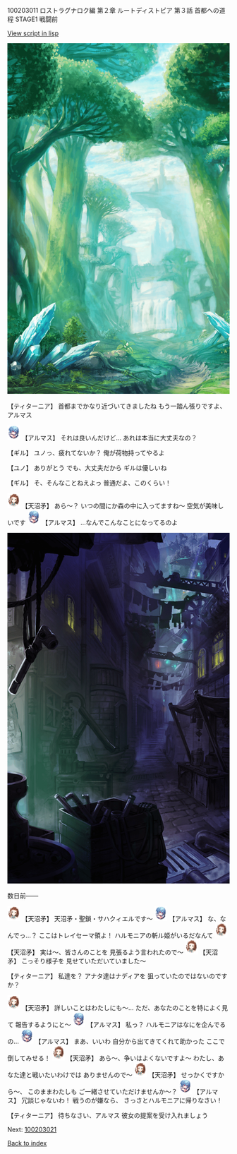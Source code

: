 100203011 ロストラグナロク編 第２章 ルートディストピア 第３話 首都への道程 STAGE1 戦闘前

[View script in lisp](../scripts/100203011.txt)

![forest.png](../images/backgrounds/forest.png)

【ティターニア】
首都までかなり近づいてきましたね
もう一踏ん張りですよ、アルマス

<img src="../images/units/3103811.png" alt="3103811.png" height="34"/>
【アルマス】
それは良いんだけど…
あれは本当に大丈夫なの？

【ギル】
ユノっ、疲れてないか？
俺が荷物持ってやるよ

【ユノ】
ありがとう
でも、大丈夫だから
ギルは優しいね

【ギル】
そ、そんなことねえよっ
普通だよ、このくらい！

<img src="../images/units/3300411.png" alt="3300411.png" height="34"/>
【天沼矛】
あら～？
いつの間にか森の中に入ってますね～
空気が美味しいです

<img src="../images/units/3103811.png" alt="3103811.png" height="34"/>
【アルマス】
…なんでこんなことになってるのよ

![201_slum.png](../images/backgrounds/201_slum.png)

数日前――

<img src="../images/units/3300411.png" alt="3300411.png" height="34"/>
【天沼矛】
天沼矛・聖鎖・サハクィエルです～

<img src="../images/units/3103811.png" alt="3103811.png" height="34"/>
【アルマス】
な、なんでっ…？
ここはトレイセーマ領よ！
ハルモニアの斬ル姫がいるだなんて

<img src="../images/units/3300411.png" alt="3300411.png" height="34"/>
【天沼矛】
実は～、皆さんのことを
見張るよう言われたので～

<img src="../images/units/3300411.png" alt="3300411.png" height="34"/>
【天沼矛】
こっそり様子を
見せていただいていました～

【ティターニア】
私達を？
アナタ達はナディアを
狙っていたのではないのですか？

<img src="../images/units/3300411.png" alt="3300411.png" height="34"/>
【天沼矛】
詳しいことはわたしにも～…
ただ、あなたのことを特によく見て
報告するようにと～

<img src="../images/units/3103811.png" alt="3103811.png" height="34"/>
【アルマス】
私っ？
ハルモニアはなにを企んでるの…

<img src="../images/units/3103811.png" alt="3103811.png" height="34"/>
【アルマス】
まあ、いいわ
自分から出てきてくれて助かった
ここで倒してみせる！

<img src="../images/units/3300411.png" alt="3300411.png" height="34"/>
【天沼矛】
あら～、争いはよくないですよ～
わたし、あなた達と戦いたいわけでは
ありませんので～

<img src="../images/units/3300411.png" alt="3300411.png" height="34"/>
【天沼矛】
せっかくですから～、
このままわたしも
ご一緒させていただけませんか～？

<img src="../images/units/3103811.png" alt="3103811.png" height="34"/>
【アルマス】
冗談じゃないわ！
戦うのが嫌なら、
さっさとハルモニアに帰りなさい！

【ティターニア】
待ちなさい、アルマス
彼女の提案を受け入れましょう


Next: [100203021](100203021.md)

[Back to index](index.md)

